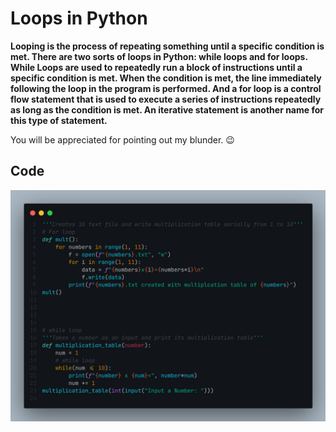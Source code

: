 
# Loops in Python

**Looping is the process of repeating something until a specific condition is met.
There are two sorts of loops in Python: while loops and for loops. While Loops are used to repeatedly run a block of instructions until a specific condition is met. When the condition is met, the line immediately following the loop in the program is performed.
And a for loop is a control flow statement that is used to execute a series of instructions repeatedly as long as the condition is met. An iterative statement is another name for this type of statement.**


You will be appreciated for pointing out my blunder. 😉
## Code
![App Screenshot](loops.png)


  